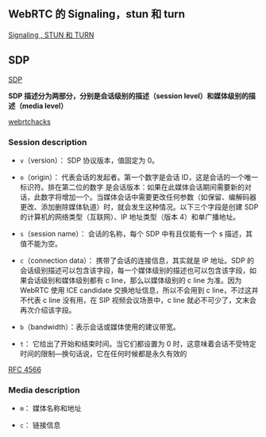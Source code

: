 <!--
 * @Author: your name
 * @Date: 2021-06-16 17:48:55
 * @LastEditTime: 2021-09-07 17:12:17
 * @LastEditors: Please set LastEditors
 * @Description: In User Settings Edit
 * @FilePath: /my-docs/docs/29386893.md
-->

## WebRTC 的 Signaling，stun 和 turn

[Signaling , STUN 和 TURN ](https://www.cnblogs.com/lingyunhu/p/4058182.html)

## SDP

[SDP](https://segmentfault.com/a/1190000038272539)

**SDP 描述分为两部分，分别是会话级别的描述（session level）和媒体级别的描述（media level）**

[webrtchacks](https://webrtchacks.com/sdp-anatomy/)

### Session description

- `v`（version）： SDP 协议版本，值固定为 0。

- `o`（origin）： 代表会话的发起者。第一个数字是会话 ID，这是会话的一个唯一标识符。排在第二位的数字 是会话版本：如果在此媒体会话期间需要新的对话，此数字将增加一个。当媒体会话中需要更改任何参数（如保留、编解码器更改、添加删除媒体轨道）时，就会发生这种情况。以下三个字段是创建 SDP 的计算机的网络类型（互联网）、IP 地址类型（版本 4）和单广播地址。

- `s`（session name）： 会话的名称，每个 SDP 中有且仅能有一个 s 描述，其值不能为空。

- `c`（connection data）： 携带了会话的连接信息，其实就是 IP 地址。SDP 的会话级别描述可以包含该字段，每一个媒体级别的描述也可以包含该字段，如果会话级别和媒体级别都有 c line，那么以媒体级别的 c line 为准。因为 WebRTC 使用 ICE candidate 交换地址信息，所以不会用到 c line，不过这并不代表 c line 没有用，在 SIP 视频会议场景中，c line 就必不可少了，文末会再次介绍该字段。

- `b`（bandwidth）：表示会话或媒体使用的建议带宽。

- `t`： 它给出了开始和结束时间。当它们都设置为 0 时，这意味着会话不受特定时间的限制—换句话说，它在任何时候都是永久有效的

[RFC 4566](https://datatracker.ietf.org/doc/html/rfc4566#section-5.1)

### Media description

- `m`： 媒体名称和地址

- `c`： 链接信息
